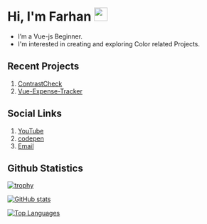 # Hi, I'm Farhan <img src="https://user-images.githubusercontent.com/72663882/171687151-bb31c996-c9d2-49c8-b593-734946893b23.gif" alt="waving hand gif" aria-hidden="true" width="30px" />

- I’m a Vue-js Beginner.
- I'm interested in creating and exploring Color related Projects.

## Recent Projects
1. [ContrastCheck](https://github.com/MFM-347/ContrastCheck)
2. [Vue-Expense-Tracker](https://github.com/MFM-347/Vue-Expense-Tracker)

## Social Links
1. [YouTube](https://www.youtube.com/@T4C-347)
2. [codepen](https://codepen.io/MFM-347)
3. <a href="mailto:madnifm347@outlook.com">Email</a>

## Github Statistics

[![trophy](https://github-profile-trophy.vercel.app/?username=MFM-347&title=Followers&theme=onestar)](https://github.com/MFM-347/MFM-347)
 
[![GitHub stats](https://bad-apple-github-readme.vercel.app/api?username=MFM-347&show_icons=true&count_private=true&line_height=20&icon_color=00b3ff&theme=blue-green&title_color=00b3ff)](#)
 
 [![Top Languages](https://github-readme-mwendwa.vercel.app/api/top-langs/?username=MFM-347&layout=compact&count_private=true&theme=blue-green&title_color=00b3ff)](#)
